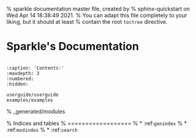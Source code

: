 % sparkle documentation master file, created by
% sphinx-quickstart on Wed Apr 14 18:38:49 2021.
% You can adapt this file completely to your liking, but it should at least
% contain the root `toctree` directive.

# Sparkle's Documentation

``` {include} userguide/userguide.md
```

```{toctree}
:caption: 'Contents:'
:maxdepth: 3
:numbered:
:hidden:

userguide/userguide
examples/examples
```

% _generated/modules

% Indices and tables
% ==================
% * :ref:`genindex`
% * :ref:`modindex`
% * :ref:`search`
